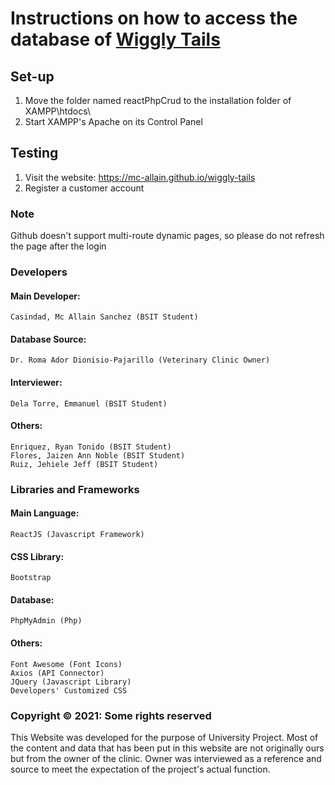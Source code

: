 # Instructions on how to access the database of [Wiggly Tails](https://mc-allain.github.io/wiggly-tails)

## Set-up

1. Move the folder named reactPhpCrud to the installation folder of XAMPP\htdocs\
2. Start XAMPP's Apache on its Control Panel

## Testing

1. Visit the website: https://mc-allain.github.io/wiggly-tails
2. Register a customer account

### Note

Github doesn't support multi-route dynamic pages, so please do not refresh the page after the login

### Developers

#### Main Developer:

    Casindad, Mc Allain Sanchez (BSIT Student)

#### Database Source:

    Dr. Roma Ador Dionisio-Pajarillo (Veterinary Clinic Owner)

#### Interviewer:

    Dela Torre, Emmanuel (BSIT Student)

#### Others:

    Enriquez, Ryan Tonido (BSIT Student)
    Flores, Jaizen Ann Noble (BSIT Student)
    Ruiz, Jehiele Jeff (BSIT Student)

### Libraries and Frameworks

#### Main Language:

    ReactJS (Javascript Framework)

#### CSS Library:

    Bootstrap

#### Database:

    PhpMyAdmin (Php)

#### Others:

    Font Awesome (Font Icons)
    Axios (API Connector)
    JQuery (Javascript Library)
    Developers' Customized CSS

### Copyright © 2021: Some rights reserved

This Website was developed for the purpose of University Project. Most of the content and data that has been put in this website are not originally ours but from the owner of the clinic. Owner was interviewed as a reference and source to meet the expectation of the project's actual function.
